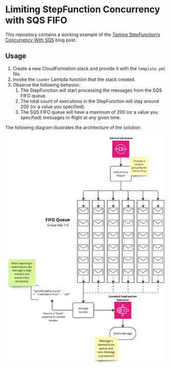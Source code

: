# Limiting StepFunction Concurrency with SQS FIFO

This repository contains a working example of the [Taming StepFunction’s Concurrency With SQS](#todo) blog post.

## Usage

1. Create a new CloudFormation stack and provide it with the `template.yml` file.
2. Invoke the `loader` Lambda function that the stack created.
3. Observe the following behavior:
   1. The StepFunction will start processing the messages from the SQS FIFO queue.
   2. The total count of executions in the StepFunction will stay around 200 (or a value you specified).
   3. The SQS FIFO queue will have a maximum of 200 (or a value you specified) messages in-flight at any given time.

The following diagram illustrates the architecture of the solution:

![FIFO Queue](./images/diagram.png)
